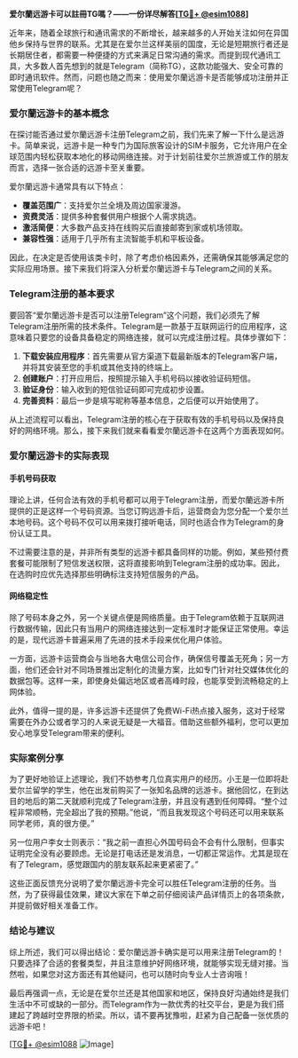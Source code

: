**爱尔蘭远游卡可以註冊TG嗎？——一份详尽解答[[TG💪+ @esim1088](https://t.me/s/esim1088)]**

近年来，随着全球旅行和通讯需求的不断增长，越来越多的人开始关注如何在异国他乡保持与世界的联系。尤其是在爱尔兰这样美丽的国度，无论是短期旅行者还是长期居住者，都需要一种便捷的方式来满足日常沟通的需求。而提到现代通讯工具，大多数人首先想到的就是Telegram（简称TG），这款功能强大、安全可靠的即时通讯软件。然而，问题也随之而来：使用爱尔蘭远游卡是否能够成功注册并正常使用Telegram呢？

### 爱尔蘭远游卡的基本概念

在探讨能否通过爱尔蘭远游卡注册Telegram之前，我们先来了解一下什么是远游卡。简单来说，远游卡是一种专门为国际旅客设计的SIM卡服务，它允许用户在全球范围内轻松获取本地化的移动网络连接。对于计划前往爱尔兰旅游或工作的朋友而言，选择一张合适的远游卡至关重要。

爱尔蘭远游卡通常具有以下特点：
- **覆盖范围广**：支持爱尔兰全境及周边国家漫游。
- **资费灵活**：提供多种套餐供用户根据个人需求挑选。
- **激活简便**：大多数产品支持在线购买后直接邮寄到家或机场领取。
- **兼容性强**：适用于几乎所有主流智能手机和平板设备。

因此，在决定是否使用该类卡时，除了考虑价格因素外，还需确保其能够满足您的实际应用场景。接下来我们将深入分析爱尔蘭远游卡与Telegram之间的关系。

### Telegram注册的基本要求

要回答“爱尔蘭远游卡是否可以注册Telegram”这个问题，我们必须先了解Telegram注册所需的技术条件。Telegram是一款基于互联网运行的应用程序，这意味着只要您的设备具备稳定的网络连接，就可以完成注册过程。具体步骤如下：

1. **下载安装应用程序**：首先需要从官方渠道下载最新版本的Telegram客户端，并将其安装至您的手机或其他支持的终端上。
2. **创建账户**：打开应用后，按照提示输入手机号码以接收验证码短信。
3. **验证身份**：输入收到的短信验证码即可完成初步设置。
4. **完善资料**：最后一步是填写昵称等基本信息，之后便可以开始使用了。

从上述流程可以看出，Telegram注册的核心在于获取有效的手机号码以及保持良好的网络环境。那么，接下来我们就来看看爱尔蘭远游卡在这两个方面表现如何。

### 爱尔蘭远游卡的实际表现

#### 手机号码获取

理论上讲，任何合法有效的手机号都可以用于Telegram注册，而爱尔蘭远游卡所提供的正是这样一个号码资源。当您订购远游卡后，运营商会为您分配一个爱尔兰本地号码。这个号码不仅可以用来拨打接听电话，同时也适合作为Telegram的身份认证工具。

不过需要注意的是，并非所有类型的远游卡都具备同样的功能。例如，某些预付费套餐可能限制了短信发送权限，这将直接影响到Telegram注册的成功率。因此，在选购时应优先选择那些明确标注支持短信服务的产品。

#### 网络稳定性

除了号码本身之外，另一个关键点便是网络质量。由于Telegram依赖于互联网进行数据传输，因此只有当用户的网络连接达到一定标准时才能保证正常使用。幸运的是，现代远游卡普遍采用了先进的技术手段来优化用户体验。

一方面，远游卡运营商会与当地各大电信公司合作，确保信号覆盖无死角；另一方面，他们还会针对不同场景推出定制化的流量方案，比如专门针对社交媒体优化的数据包等。这样一来，即使身处偏远地区或者高峰时段，也能享受到流畅稳定的上网体验。

此外，值得一提的是，许多远游卡还提供了免费Wi-Fi热点接入服务，这对于经常需要在外办公或者学习的人来说无疑是一大福音。借助这些额外福利，您可以更加安心地享受Telegram带来的便利。

### 实际案例分享

为了更好地验证上述理论，我们不妨参考几位真实用户的经历。小王是一位即将赴爱尔兰留学的学生，他在出发前购买了一张知名品牌的远游卡。据他回忆，在到达目的地后的第二天就顺利完成了Telegram注册，并且没有遇到任何障碍。“整个过程非常顺畅，完全超出了我的预期。”他说，“而且我发现这个号码还可以用来联系同学老师，真的很方便。”

另一位用户李女士则表示：“我之前一直担心外国号码会不会有什么限制，但事实证明完全没有必要顾虑。无论是打电话还是发消息，一切都正常运作。尤其是现在有了Telegram，感觉跟国内的朋友联系起来更紧密了。”

这些正面反馈充分说明了爱尔蘭远游卡完全可以胜任Telegram注册的任务。当然，为了获得最佳效果，建议大家在下单之前仔细阅读产品详情页上的各项条款，并提前做好相关准备工作。

### 结论与建议

综上所述，我们可以得出结论：爱尔蘭远游卡确实是可以用来注册Telegram的！只要选择了合适的套餐类型，并且注意维护好网络环境，就能够实现无缝对接。当然啦，如果您对这方面还有其他疑问，也可以随时向专业人士咨询哦！

最后再强调一点，无论是在爱尔兰还是其他国家和地区，保持良好沟通始终是我们生活中不可或缺的一部分。而Telegram作为一款优秀的社交平台，更是为我们搭建起了跨越时空界限的桥梁。所以，请不要再犹豫啦，赶紧为自己配备一张优质的远游卡吧！

[[TG💪+ @esim1088](https://t.me/s/esim1088) ![Image](https://i.postimg.cc/4NQfJmqS/Snipaste-2025-05-13-00-14-12.png)]